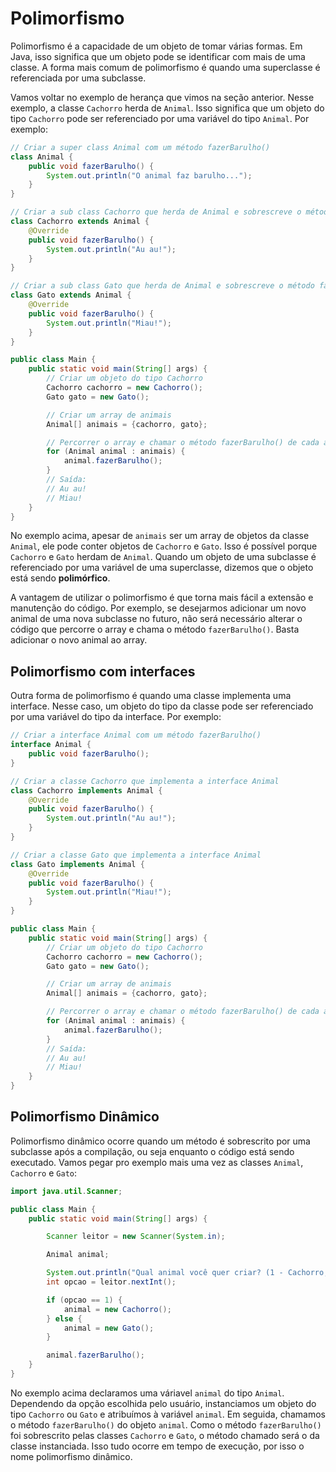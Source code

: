 # Polimorfismo

Polimorfismo é a capacidade de um objeto de tomar várias formas. Em Java, isso significa que um objeto pode se identificar com mais de uma classe. A forma mais comum de polimorfismo é quando uma superclasse é referenciada por uma subclasse.

Vamos voltar no exemplo de herança que vimos na seção anterior. Nesse exemplo, a classe `Cachorro` herda de `Animal`. Isso significa que um objeto do tipo `Cachorro` pode ser referenciado por uma variável do tipo `Animal`. Por exemplo:

```java
// Criar a super class Animal com um método fazerBarulho()
class Animal {
    public void fazerBarulho() {
        System.out.println("O animal faz barulho...");
    }
}

// Criar a sub class Cachorro que herda de Animal e sobrescreve o método fazerBarulho()
class Cachorro extends Animal {
    @Override
    public void fazerBarulho() {
        System.out.println("Au au!");
    }
}

// Criar a sub class Gato que herda de Animal e sobrescreve o método fazerBarulho()
class Gato extends Animal {
    @Override
    public void fazerBarulho() {
        System.out.println("Miau!");
    }
}

public class Main {
    public static void main(String[] args) {
        // Criar um objeto do tipo Cachorro
        Cachorro cachorro = new Cachorro();
        Gato gato = new Gato();

        // Criar um array de animais
        Animal[] animais = {cachorro, gato};

        // Percorrer o array e chamar o método fazerBarulho() de cada animal
        for (Animal animal : animais) {
            animal.fazerBarulho();
        }
        // Saída:
        // Au au!
        // Miau!
    }
}
```

No exemplo acima, apesar de `animais` ser um array de objetos da classe `Animal`, ele pode conter objetos de `Cachorro` e `Gato`. Isso é possível porque `Cachorro` e `Gato` herdam de `Animal`. Quando um objeto de uma subclasse é referenciado por uma variável de uma superclasse, dizemos que o objeto está sendo **polimórfico**.

A vantagem de utilizar o polimorfismo é que torna mais fácil a extensão e manutenção do código. Por exemplo, se desejarmos adicionar um novo animal de uma nova subclasse no futuro, não será necessário alterar o código que percorre o array e chama o método `fazerBarulho()`. Basta adicionar o novo animal ao array.

## Polimorfismo com interfaces

Outra forma de polimorfismo é quando uma classe implementa uma interface. Nesse caso, um objeto do tipo da classe pode ser referenciado por uma variável do tipo da interface. Por exemplo:

```java
// Criar a interface Animal com um método fazerBarulho()
interface Animal {
    public void fazerBarulho();
}

// Criar a classe Cachorro que implementa a interface Animal
class Cachorro implements Animal {
    @Override
    public void fazerBarulho() {
        System.out.println("Au au!");
    }
}

// Criar a classe Gato que implementa a interface Animal
class Gato implements Animal {
    @Override
    public void fazerBarulho() {
        System.out.println("Miau!");
    }
}

public class Main {
    public static void main(String[] args) {
        // Criar um objeto do tipo Cachorro
        Cachorro cachorro = new Cachorro();
        Gato gato = new Gato();

        // Criar um array de animais
        Animal[] animais = {cachorro, gato};

        // Percorrer o array e chamar o método fazerBarulho() de cada animal
        for (Animal animal : animais) {
            animal.fazerBarulho();
        }
        // Saída:
        // Au au!
        // Miau!
    }
}
```

## Polimorfismo Dinâmico

Polimorfismo dinâmico ocorre quando um método é sobrescrito por uma subclasse após a compilação, ou seja enquanto o código está sendo executado. Vamos pegar pro exemplo mais uma vez as classes `Animal`, `Cachorro` e `Gato`:

```java
import java.util.Scanner;

public class Main {
    public static void main(String[] args) {

        Scanner leitor = new Scanner(System.in);

        Animal animal;

        System.out.println("Qual animal você quer criar? (1 - Cachorro, 2 - Gato)");
        int opcao = leitor.nextInt();

        if (opcao == 1) {
            animal = new Cachorro();
        } else {
            animal = new Gato();
        }

        animal.fazerBarulho();
    }
}
```

No exemplo acima declaramos uma váriavel `animal` do tipo `Animal`. Dependendo da opção escolhida pelo usuário, instanciamos um objeto do tipo `Cachorro` ou `Gato` e atribuímos à variável `animal`. Em seguida, chamamos o método `fazerBarulho()` do objeto `animal`. Como o método `fazerBarulho()` foi sobrescrito pelas classes `Cachorro` e `Gato`, o método chamado será o da classe instanciada. Isso tudo ocorre em tempo de execução, por isso o nome polimorfismo dinâmico.